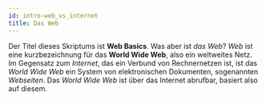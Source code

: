 ```yaml
---
id: intro-web_vs_internet
title: Das Web
---
```


Der Titel dieses Skriptums ist **Web Basics**. Was aber ist *das Web*? *Web* ist eine kurzbezeichnung für
das **World Wide Web**, also ein weltweites Netz. Im Gegensatz zum *Internet*, das ein Verbund von
Rechnernetzen ist, ist das *World Wide Web* ein System von elektronischen Dokumenten, sogenannten
*Webseiten*. Das *World Wide Web* ist über das Internet abrufbar, basiert also auf diesem.


